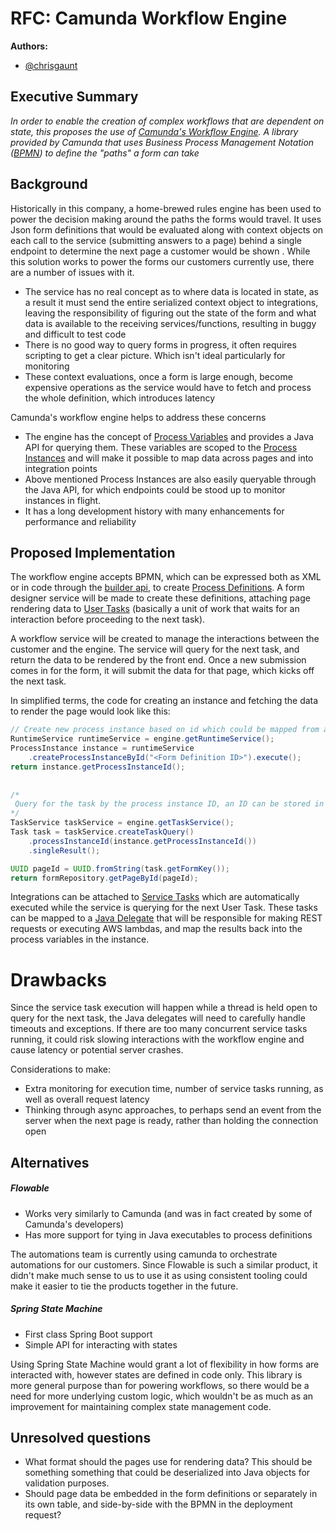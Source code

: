 
# RFC: Camunda Workflow Engine

**Authors:**

- [@chrisgaunt](https://github.com/cgtopher)
## Executive Summary

*In order to enable the creation of complex workflows that are dependent on state, this proposes the use of [Camunda's Workflow Engine](https://camunda.com/platform-7/workflow-engine/). A library provided by Camunda that uses Business Process Management Notation ([BPMN](https://www.bpmn.org/)) to define the "paths" a form can take*

## Background

Historically in this company, a home-brewed rules engine has been used to power the decision making around the paths the forms would travel.  It uses Json form definitions that would be evaluated along with context objects on each call to the service (submitting answers to a page) behind a single endpoint to determine the next page a customer would be shown . While this solution works to power the forms our customers currently use, there are a number of issues with it.

- The service has no real concept as to where data is located in state, as a result it must send the entire serialized context object to integrations, leaving the responsibility of figuring out the state of the form and what data is available to the receiving services/functions, resulting in buggy and difficult to test code
- There is no good way to query forms in progress, it often requires scripting to get a clear picture. Which isn't ideal particularly for monitoring 
- These context evaluations, once a form is large enough, become expensive operations as the service would have to fetch and process the whole definition, which introduces latency

Camunda's workflow engine helps to address these concerns
- The engine has the concept of [Process Variables](https://docs.camunda.org/manual/latest/user-guide/process-engine/variables/) and provides a Java API for querying them. These variables are scoped to the [Process Instances](https://docs.camunda.org/manual/latest/user-guide/process-engine/process-engine-concepts/#process-instances) and will make it possible to map data across pages and into integration points
- Above mentioned Process Instances are also easily queryable through the Java API, for which endpoints could be stood up to monitor instances in flight.
- It has a long development history with many enhancements for performance and reliability
## Proposed Implementation

The workflow engine accepts BPMN, which can be expressed both as XML or in code through the [builder api](https://docs.camunda.org/manual/latest/user-guide/model-api/bpmn-model-api/create-a-model/), to create [Process Definitions](https://docs.camunda.org/manual/latest/user-guide/process-engine/process-engine-concepts/#process-definitions). A form designer service will be made to create these definitions, attaching page rendering data to [User Tasks](https://docs.camunda.org/manual/7.20/reference/bpmn20/tasks/user-task/) (basically a unit of work that waits for an interaction before proceeding to the next task).

A workflow service will be created to manage the interactions between the customer and the engine. The service will query for the next task, and return the data to be rendered by the front end. Once a new submission comes in for the form, it will submit the data for that page, which kicks off the next task. 

In simplified terms, the code for creating an instance and fetching the data to render the page would look like this:

```Java
// Create new process instance based on id which could be mapped from a slug  
RuntimeService runtimeService = engine.getRuntimeService();  
ProcessInstance instance = runtimeService
    .createProcessInstanceById("<Form Definition ID>").execute();  
return instance.getProcessInstanceId();  
  
  
/*  
 Query for the task by the process instance ID, an ID can be stored in the  task's "formKey" field which is placed by default by Camunda 
*/
TaskService taskService = engine.getTaskService();
Task task = taskService.createTaskQuery()
    .processInstanceId(instance.getProcessInstanceId())
    .singleResult();

UUID pageId = UUID.fromString(task.getFormKey());  
return formRepository.getPageById(pageId);
```


Integrations can be attached to [Service Tasks](https://docs.camunda.org/manual/latest/reference/bpmn20/tasks/service-task/)  which are automatically executed while the service is querying for the next User Task. These tasks can be mapped to a [Java Delegate](https://docs.camunda.org/manual/7.20/user-guide/process-engine/delegation-code/#java-delegate) that will be responsible for making REST requests or executing AWS lambdas, and map the results back into the process variables in the instance.


# Drawbacks

Since the service task execution will happen while a thread is held open to query for the next task, the Java delegates will need to carefully handle timeouts and exceptions. If there are too many concurrent service tasks running, it could risk slowing interactions with the workflow engine and cause latency or potential server crashes.

Considerations to make:
- Extra monitoring for execution time, number of service tasks running, as well as overall request latency
- Thinking through async approaches, to perhaps send an event from the server when the next page is ready, rather than holding the connection open

## Alternatives

##### Flowable
- Works very similarly to Camunda (and was in fact created by some of Camunda's developers)
- Has more support for tying in Java executables to process definitions

The automations team is currently using camunda to orchestrate automations for our customers. Since Flowable is such a similar product, it didn't make much sense to us to use it as using consistent tooling could make it easier to tie the products together in the future.

##### Spring State Machine
- First class Spring Boot support
- Simple API for interacting with states

Using Spring State Machine would grant a lot of flexibility in how forms are interacted with, however states are defined in code only. This library is more general purpose than for powering workflows, so there would be a need for more underlying custom logic, which wouldn't be as much as an improvement for maintaining complex state management code.

## Unresolved questions

- What format should the pages use for rendering data? This should be something something that could be deserialized into Java objects for validation purposes.
- Should page data be embedded in the form definitions or separately in its own table, and side-by-side with the BPMN in the deployment request?
